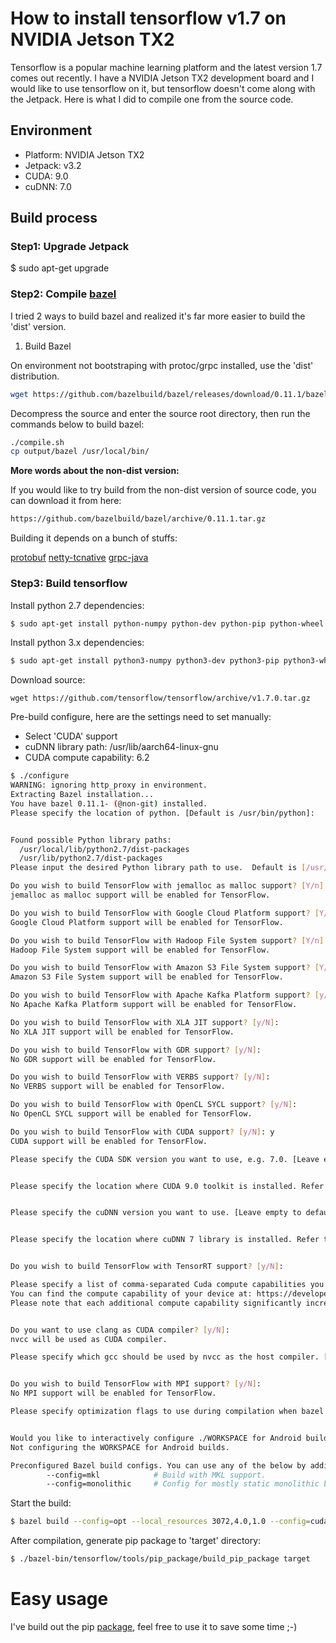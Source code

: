 # How to install tensorflow v1.7 on NVIDIA Jetson TX2

Tensorflow is a popular machine learning platform and the latest version 1.7 comes out recently. I have a NVIDIA Jetson TX2 development board and I would like to use tensorflow on it, but tensorflow doesn't come along with the Jetpack. Here is what I did to compile one from the source code.


## Environment

* Platform: NVIDIA Jetson TX2
* Jetpack: v3.2
* CUDA: 9.0
* cuDNN: 7.0

## Build process

### Step1: Upgrade Jetpack

$ sudo apt-get upgrade

### Step2: Compile [bazel](https://github.com/bazelbuild/bazel)

I tried 2 ways to build bazel and realized it's far more easier to build the 'dist' version.

1. Build Bazel

On environment not bootstraping with protoc/grpc installed, use the 'dist' distribution.

```sh
wget https://github.com/bazelbuild/bazel/releases/download/0.11.1/bazel-0.11.1-dist.zip
```

Decompress the source and enter the source root directory, then run the commands below to build bazel:

```sh
./compile.sh
cp output/bazel /usr/local/bin/
```

**More words about the non-dist version:**

If you would like to try build from the non-dist version of source code, you can download it from here:

```sh
https://github.com/bazelbuild/bazel/archive/0.11.1.tar.gz
```

Building it depends on a bunch of stuffs:

[protobuf](https://github.com/google/protobuf)
[netty-tcnative](http://netty.io/wiki/forked-tomcat-native.html#wiki-h2-5)
[grpc-java](https://github.com/grpc/grpc-java/blob/master/COMPILING.md)


### Step3: Build tensorflow

Install python 2.7 dependencies:

```sh
$ sudo apt-get install python-numpy python-dev python-pip python-wheel
```

Install python 3.x dependencies:

```sh
$ sudo apt-get install python3-numpy python3-dev python3-pip python3-wheel
```

Download source:

```
wget https://github.com/tensorflow/tensorflow/archive/v1.7.0.tar.gz
```

Pre-build configure, here are the settings need to set manually:

* Select 'CUDA' support
* cuDNN library path: /usr/lib/aarch64-linux-gnu
* CUDA compute capability: 6.2

```sh
$ ./configure
WARNING: ignoring http_proxy in environment.
Extracting Bazel installation...
You have bazel 0.11.1- (@non-git) installed.
Please specify the location of python. [Default is /usr/bin/python]:


Found possible Python library paths:
  /usr/local/lib/python2.7/dist-packages
  /usr/lib/python2.7/dist-packages
Please input the desired Python library path to use.  Default is [/usr/local/lib/python2.7/dist-packages]

Do you wish to build TensorFlow with jemalloc as malloc support? [Y/n]:
jemalloc as malloc support will be enabled for TensorFlow.

Do you wish to build TensorFlow with Google Cloud Platform support? [Y/n]:
Google Cloud Platform support will be enabled for TensorFlow.

Do you wish to build TensorFlow with Hadoop File System support? [Y/n]:
Hadoop File System support will be enabled for TensorFlow.

Do you wish to build TensorFlow with Amazon S3 File System support? [Y/n]:
Amazon S3 File System support will be enabled for TensorFlow.

Do you wish to build TensorFlow with Apache Kafka Platform support? [y/N]:
No Apache Kafka Platform support will be enabled for TensorFlow.

Do you wish to build TensorFlow with XLA JIT support? [y/N]:
No XLA JIT support will be enabled for TensorFlow.

Do you wish to build TensorFlow with GDR support? [y/N]:
No GDR support will be enabled for TensorFlow.

Do you wish to build TensorFlow with VERBS support? [y/N]:
No VERBS support will be enabled for TensorFlow.

Do you wish to build TensorFlow with OpenCL SYCL support? [y/N]:
No OpenCL SYCL support will be enabled for TensorFlow.

Do you wish to build TensorFlow with CUDA support? [y/N]: y
CUDA support will be enabled for TensorFlow.

Please specify the CUDA SDK version you want to use, e.g. 7.0. [Leave empty to default to CUDA 9.0]:


Please specify the location where CUDA 9.0 toolkit is installed. Refer to README.md for more details. [Default is /usr/local/cuda]:


Please specify the cuDNN version you want to use. [Leave empty to default to cuDNN 7.0]:


Please specify the location where cuDNN 7 library is installed. Refer to README.md for more details. [Default is /usr/local/cuda]:/usr/lib/aarch64-linux-gnu


Do you wish to build TensorFlow with TensorRT support? [y/N]:

Please specify a list of comma-separated Cuda compute capabilities you want to build with.
You can find the compute capability of your device at: https://developer.nvidia.com/cuda-gpus.
Please note that each additional compute capability significantly increases your build time and binary size. [Default is: 3.5,5.2]6.2


Do you want to use clang as CUDA compiler? [y/N]:
nvcc will be used as CUDA compiler.

Please specify which gcc should be used by nvcc as the host compiler. [Default is /usr/bin/gcc]:


Do you wish to build TensorFlow with MPI support? [y/N]:
No MPI support will be enabled for TensorFlow.

Please specify optimization flags to use during compilation when bazel option "--config=opt" is specified [Default is -march=native]:


Would you like to interactively configure ./WORKSPACE for Android builds? [y/N]:
Not configuring the WORKSPACE for Android builds.

Preconfigured Bazel build configs. You can use any of the below by adding "--config=<>" to your build command. See tools/bazel.rc for more details.
        --config=mkl            # Build with MKL support.
        --config=monolithic     # Config for mostly static monolithic build.
```

Start the build:

```sh
$ bazel build --config=opt --local_resources 3072,4.0,1.0 --config=cuda //tensorflow/tools/pip_package:build_pip_package
```

After compilation, generate pip package to 'target' directory:

```sh
$ ./bazel-bin/tensorflow/tools/pip_package/build_pip_package target
```

# Easy usage

I've build out the pip [package](./Jetpack3.2), feel free to use it to save some time ;-)